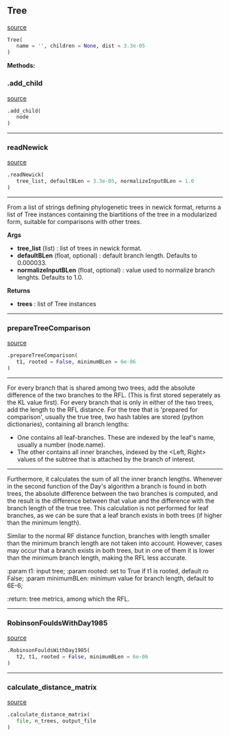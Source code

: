 #


## Tree
[source](https://github.com/AndreaRubbi/Pear-EBI/blob/master/pear_ebi/calculate_distances/maple_RF.py/#L25)
```python 
Tree(
   name = '', children = None, dist = 3.3e-05
)
```




**Methods:**


### .add_child
[source](https://github.com/AndreaRubbi/Pear-EBI/blob/master/pear_ebi/calculate_distances/maple_RF.py/#L48)
```python
.add_child(
   node
)
```


----


### readNewick
[source](https://github.com/AndreaRubbi/Pear-EBI/blob/master/pear_ebi/calculate_distances/maple_RF.py/#L54)
```python
.readNewick(
   tree_list, defaultBLen = 3.3e-05, normalizeInputBLen = 1.0
)
```

---
From a list of strings defining phylogenetic trees
in newick format, returns a list of Tree instances
containing the biartitions of the tree in a
modularized form, suitable for comparisons with other trees.


**Args**

* **tree_list** (list) : list of trees in newick format.
* **defaultBLen** (float, optional) : default branch length. Defaults to 0.000033.
* **normalizeInputBLen** (float, optional) : value used to normalize branch lenghts. Defaults to 1.0.


**Returns**

* **trees**  : list of Tree instances


----


### prepareTreeComparison
[source](https://github.com/AndreaRubbi/Pear-EBI/blob/master/pear_ebi/calculate_distances/maple_RF.py/#L155)
```python
.prepareTreeComparison(
   t1, rooted = False, minimumBLen = 6e-06
)
```

---
For every branch that is shared among two trees,
add the absolute difference of the two branches to the RFL.
(This is first stored seperately as the KL value first).
For every branch that is only in either of the two trees, add the length to the RFL distance.
For the tree that is 'prepared for comparison', usually the true tree, two hash tables are stored
(python dictionaries), containing all branch lengths:
- One contains all leaf-branches. These are indexed by the leaf's name,
  usually a number (node.name).
- The other contains all inner branches, indexed by the <Left, Right> values
  of the subtree that is attached by the branch of interest.

---
Furthermore, it calculates the sum of all the inner branch lengths.
Whenever in the second function of the Day's algorithm a branch is found in both trees,
the absolute difference between the two branches is computed,
and the result is the difference between that value and the difference with
the branch length of the true tree.
This calculation is not performed for leaf branches,
as we can be sure that a leaf branch exists in both trees (if higher than the minimum length).

Similar to the normal RF distance function, branches with length smaller
than the minimum branch length are not taken into account.
However, cases may occur that a branch exists in both trees,
but in one of them it is lower than the minimum branch length,
making the RFL less accurate.

:param t1: input tree;
:param rooted: set to True if t1 is rooted, default ro False;
:param minimumBLen: minimum value for branch length, default to 6E-6;

:return: tree metrics, among which the RFL.

----


### RobinsonFouldsWithDay1985
[source](https://github.com/AndreaRubbi/Pear-EBI/blob/master/pear_ebi/calculate_distances/maple_RF.py/#L327)
```python
.RobinsonFouldsWithDay1985(
   t2, t1, rooted = False, minimumBLen = 6e-06
)
```


----


### calculate_distance_matrix
[source](https://github.com/AndreaRubbi/Pear-EBI/blob/master/pear_ebi/calculate_distances/maple_RF.py/#L478)
```python
.calculate_distance_matrix(
   file, n_trees, output_file
)
```
